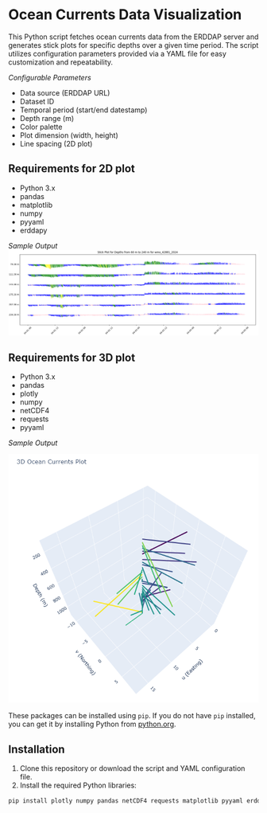 # Ocean Currents Data Visualization

This Python script fetches ocean currents data from the ERDDAP server and generates stick plots for specific depths over a given time period. The script utilizes configuration parameters provided via a YAML file for easy customization and repeatability.

*Configurable Parameters*
- Data source (ERDDAP URL)
- Dataset ID
- Temporal period (start/end datestamp)
- Depth range (m)
- Color palette
- Plot dimension (width, height)
- Line spacing (2D plot)

## Requirements for 2D plot

- Python 3.x
- pandas
- matplotlib
- numpy
- pyyaml
- erddapy

*Sample Output*
![2D Plot](https://github.com/SandeepJilla/erddap_stick/blob/main/2d_plot.png)

## Requirements for 3D plot

- Python 3.x
- pandas
- plotly
- numpy
- netCDF4
- requests
- pyyaml

*Sample Output*

![3D Plot](https://github.com/SandeepJilla/erddap_stick/blob/main/3d_plot.png)

These packages can be installed using `pip`. If you do not have `pip` installed, you can get it by installing Python from [python.org](https://python.org).

## Installation

1. Clone this repository or download the script and YAML configuration file.
2. Install the required Python libraries:

```bash
pip install plotly numpy pandas netCDF4 requests matplotlib pyyaml erddapy
